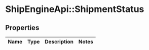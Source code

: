 # ShipEngineApi::ShipmentStatus

## Properties
Name | Type | Description | Notes
------------ | ------------- | ------------- | -------------


